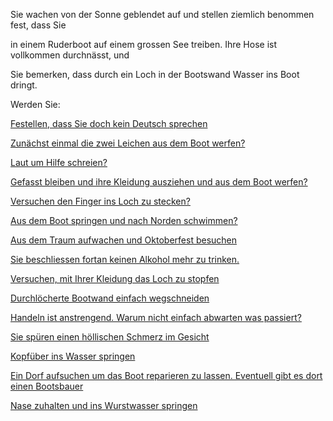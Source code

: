 Sie wachen von der Sonne geblendet auf und stellen ziemlich benommen fest, dass Sie

in einem Ruderboot auf einem grossen See treiben. Ihre Hose ist vollkommen durchnässt, und

Sie bemerken, dass durch ein Loch in der Bootswand Wasser ins Boot dringt.

Werden Sie:

[Festellen, dass Sie doch kein Deutsch sprechen](../language.md)

[Zunächst einmal die zwei Leichen aus dem Boot werfen?](Leichen/Leichen.md)

[Laut um Hilfe schreien?](Hilfeschrei/Hilfeschrei.md)

[Gefasst bleiben und ihre Kleidung ausziehen und aus dem Boot werfen?](gefasst-bleiben/gefasst-bleiben.md)

[Versuchen den Finger ins Loch zu stecken?](finger-ins-loch/finger-ins-loch.md)

[Aus dem Boot springen und nach Norden schwimmen?](schwimmen/schwimmen.md)

[Aus dem Traum aufwachen und Oktoberfest besuchen](Oktoberfest/oktoberfest.md)

[Sie beschliessen fortan keinen Alkohol mehr zu trinken.](Alkohol/alkohol.md)

[Versuchen, mit Ihrer Kleidung das Loch zu stopfen](Stopfen/stopfen.md)

[Durchlöcherte Bootwand einfach wegschneiden](wegschneiden/wegschneiden.md)

[Handeln ist anstrengend. Warum nicht einfach abwarten was passiert?](abwarten/abwarten.md)

[Sie spüren einen höllischen Schmerz im Gesicht](Sonnenbrand/vor-sonne-schutzen.md)

[Kopfüber ins Wasser springen](Kopfsprung/Kopfsprung.md)

[Ein Dorf aufsuchen um das Boot reparieren zu lassen. Eventuell gibt es dort einen Bootsbauer](Dorf/dorf.md)

[Nase zuhalten und ins Wurstwasser springen](Wurstwasser/wurstwasser.md)
